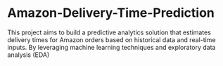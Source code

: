 # Amazon-Delivery-Time-Prediction
This project aims to build a predictive analytics solution that estimates delivery times for Amazon orders based on historical data and real-time inputs. By leveraging machine learning techniques and exploratory data analysis (EDA)
